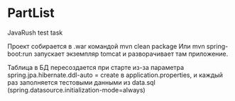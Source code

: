 # PartList
JavaRush test task

Проект собирается в .war командой mvn clean package
Или mvn spring-boot:run запускает экземпляр tomcat и разворачивает там приложение.

Таблица в БД пересоздается при старте из-за параметра spring.jpa.hibernate.ddl-auto = create в application.properties, и каждый раз заполняется тестовыми данными из data.sql (spring.datasource.initialization-mode=always)
